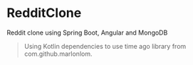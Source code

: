 # RedditClone
Reddit clone using Spring Boot, Angular and MongoDB

> Using Kotlin dependencies to use time ago library from com.github.marlonlom.

